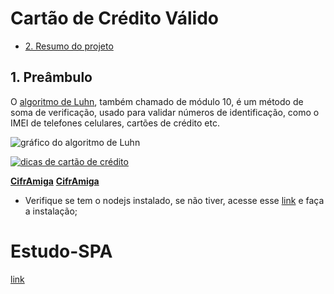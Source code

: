 # Cartão de Crédito Válido

* [2. Resumo do projeto](#2-resumo-do-projeto)

## 1. Preâmbulo

O [algoritmo de Luhn](https://es.wikipedia.org/wiki/Algoritmo_de_Luhn), também chamado de módulo 10, é um método de soma de verificação, usado para validar números de identificação, como o IMEI de telefones celulares, cartões de crédito etc.

![gráfico do algoritmo de Luhn](https://www.101computing.net/wp/wp-content/uploads/Luhn-Algorithm.png)

[![dicas de cartão de crédito](https://img.youtube.com/vi/f0zL6Ot9y_w/0.jpg)](https://www.youtube.com/watch?v=f0zL6Ot9y_w)

**[CifrAmiga](https://jessicamelise.github.io/SAP004-cipher/)**
**[CifrAmiga](https://jamelise.github.io/SAP004-cipher/)**

- Verifique se tem o nodejs instalado, se não tiver, acesse esse [link](https://nodyjs.org/pt-br/download/) e faça a instalação;

# Estudo-SPA

[link](https://nodyjs.org/pt-br/download/)

